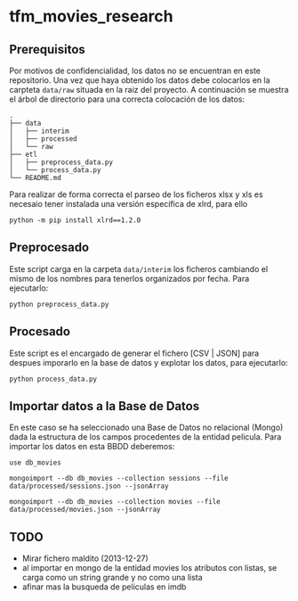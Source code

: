 # tfm_movies_research

## Prerequisitos
Por motivos de confidencialidad, los datos no se encuentran en este repositorio. Una vez que haya obtenido los datos debe colocarlos en la carpteta ```data/raw``` situada en la raiz del proyecto. A continuación se muestra el árbol de directorio para una correcta colocación de los datos:

```
.
├── data
│   ├── interim
│   ├── processed
│   └── raw
├── etl
│   ├── preprocess_data.py
│   └── process_data.py
└── README.md

```

Para realizar de forma correcta el parseo de los ficheros xlsx y xls es necesaio tener instalada una versión específica de xlrd, para ello

```
python -m pip install xlrd==1.2.0
```

## Preprocesado

Este script carga en la carpeta ```data/interim``` los ficheros cambiando el mismo de los nombres para tenerlos organizados por fecha. Para ejecutarlo:

```
python preprocess_data.py
```

## Procesado

Este script es el encargado de generar el fichero [CSV | JSON] para despues imporarlo en la base de datos y explotar los datos, para ejecutarlo:

```
python process_data.py
```


## Importar datos a la Base de Datos

En este caso se ha seleccionado una Base de Datos no relacional (Mongo) dada la estructura de los campos procedentes de la entidad pelicula. Para importar los datos en esta BBDD deberemos:

```
use db_movies

mongoimport --db db_movies --collection sessions --file data/processed/sessions.json --jsonArray

mongoimport --db db_movies --collection movies --file data/processed/movies.json --jsonArray
```

## TODO

- Mirar fichero maldito (2013-12-27)
- al importar en mongo de la entidad movies los atributos con listas, se carga como un string grande y no como una lista
- afinar mas la busqueda de peliculas en imdb